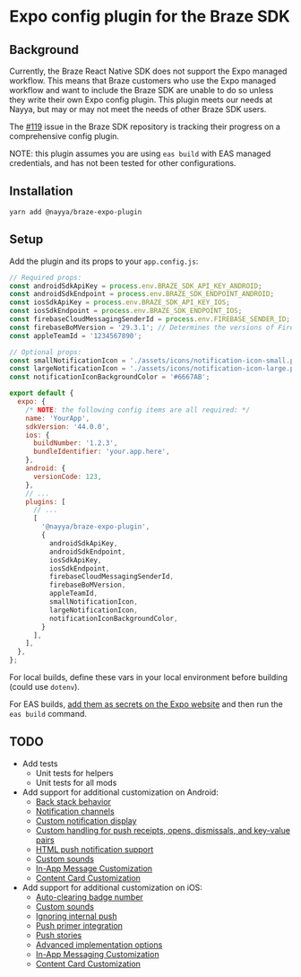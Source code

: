 # Expo config plugin for the Braze SDK

## Background

Currently, the Braze React Native SDK does not support the Expo managed workflow. This means that Braze customers who use the Expo managed workflow and want to include the Braze SDK are unable to do so unless they write their own Expo config plugin. This plugin meets our needs at Nayya, but may or may not meet the needs of other Braze SDK users.

The [#119](https://github.com/Appboy/appboy-react-sdk/issues/119) issue in the Braze SDK repository is tracking their progress on a comprehensive config plugin.

NOTE: this plugin assumes you are using `eas build` with EAS managed credentials, and has not been tested for other configurations.

## Installation
```
yarn add @nayya/braze-expo-plugin
```

## Setup
Add the plugin and its props to your `app.config.js`:
```javascript
// Required props:
const androidSdkApiKey = process.env.BRAZE_SDK_API_KEY_ANDROID;
const androidSdkEndpoint = process.env.BRAZE_SDK_ENDPOINT_ANDROID;
const iosSdkApiKey = process.env.BRAZE_SDK_API_KEY_IOS;
const iosSdkEndpoint = process.env.BRAZE_SDK_ENDPOINT_IOS;
const firebaseCloudMessagingSenderId = process.env.FIREBASE_SENDER_ID;
const firebaseBoMVersion = '29.3.1'; // Determines the versions of Firebase SDK packages. See https://firebase.google.com/docs/android/setup#available-libraries for versions.
const appleTeamId = '1234567890';

// Optional props:
const smallNotificationIcon = './assets/icons/notification-icon-small.png';
const largeNotificationIcon = './assets/icons/notification-icon-large.png';
const notificationIconBackgroundColor = '#6667AB';

export default {
  expo: {
    /* NOTE: the following config items are all required: */
    name: 'YourApp',
    sdkVersion: '44.0.0',
    ios: {
      buildNumber: '1.2.3',
      bundleIdentifier: 'your.app.here',
    },
    android: {
      versionCode: 123,
    },
    // ...
    plugins: [
      // ...
      [
        '@nayya/braze-expo-plugin',
        {
          androidSdkApiKey,
          androidSdkEndpoint,
          iosSdkApiKey,
          iosSdkEndpoint,
          firebaseCloudMessagingSenderId,
          firebaseBoMVersion,
          appleTeamId,
          smallNotificationIcon,
          largeNotificationIcon,
          notificationIconBackgroundColor,
        }
      ],
    ],
  },
};
```

For local builds, define these vars in your local environment before building (could use `dotenv`).

For EAS builds, [add them as secrets on the Expo website](https://docs.expo.dev/build-reference/variables/#secrets-on-the-expo-website) and then run the `eas build` command.

## TODO

- Add tests
  - Unit tests for helpers
  - Unit tests for all mods
- Add support for additional customization on Android:
  - [Back stack behavior](https://www.braze.com/docs/developer_guide/platform_integration_guides/android/push_notifications/android/integration/standard_integrationcustomizing-back-stack-behavior)
  - [Notification channels](https://www.braze.com/docs/developer_guide/platform_integration_guides/android/push_notifications/android/integration/standard_integrationstep-5-define-notification-channels)
  - [Custom notification display](https://www.braze.com/docs/developer_guide/platform_integration_guides/android/push_notifications/android/integration/standard_integrationcustom-displaying-notifications)
  - [Custom handling for push receipts, opens, dismissals, and key-value pairs](https://www.braze.com/docs/developer_guide/platform_integration_guides/androidush_notifications/android/integration/standard_integration/#custom-handling-for-push-receipts-opens-dismissals-and-key-value-pairs)
  - [HTML push notification support](https://www.braze.com/docs/developer_guide/platform_integration_guides/android/push_notifications/android/customization/html_rendered_push#html-push-notifications)
  - [Custom sounds](https://www.braze.com/docs/developer_guide/platform_integration_guides/android/push_notifications/android/customization/advanced_settings/#sounds)
  - [In-App Message Customization](https://www.braze.com/docs/developer_guide/platform_integration_guides/android/in-app_messaging/customization)
  - [Content Card Customization](https://www.braze.com/docs/developer_guide/platform_integration_guides/android/content_cards/customization)
- Add support for additional customization on iOS:
  - [Auto-clearing badge number](https://www.braze.com/docs/developer_guide/platform_integration_guides/ios/push_notifications/customization/badges)
  - [Custom sounds](https://www.braze.com/docs/developer_guide/platform_integration_guides/ios/push_notifications/customization/custom_sounds/)
  - [Ignoring internal push](https://www.braze.com/docs/developer_guide/platform_integration_guides/ios/push_notifications/customization/ignoring_internal_push/#checking-your-app-for-automatic-actions)
  - [Push primer integration](https://www.braze.com/docs/developer_guide/platform_integration_guides/ios/push_notifications/push_primer/)
  - [Push stories](https://www.braze.com/docs/developer_guide/platform_integration_guides/ios/push_notifications/push_story/#step-2-adding-the-notification-content-extension-target)
  - [Advanced implementation options](https://www.braze.com/docs/developer_guide/platform_integration_guides/ios/push_notifications/implementation_guide/)
  - [In-App Messaging Customization](https://www.braze.com/docs/developer_guide/platform_integration_guides/ios/in-app_messaging/customization)
  - [Content Card Customization](https://www.braze.com/docs/developer_guide/platform_integration_guides/ios/content_cards/customization)
